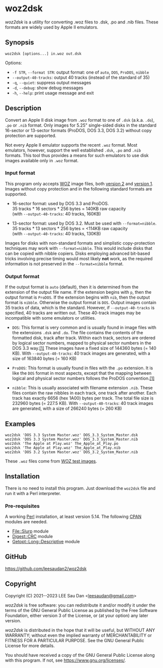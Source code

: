 # woz2dsk #

*woz2dsk* is a utility for converting .woz files to .dsk, .po and .nib
files.  These formats are widely used by Apple II emulators.


## Synopsis ##

    woz2dsk [options...] in.woz out.dsk

Options:

* `-f STR`, `--format STR`:
  output format: one of `auto`, `DOS`, `ProDOS`, `nibble`
* `--output-40-tracks`:
  output 40 tracks (instead of the standard of 35)
* `-q`, `--quiet`:
  suppress output messages
* `-d`, `--debug`:
  show debug messages
* `-h`, `--help`:
  print usage message and exit


## Description ##

Convert an Apple II disk image from `.woz` format
to one of `.dsk` (a.k.a. `.do`), `.po` or `.nib` format.
Only images for 5.25" single-sided disks
in the standard 16-sector or 13-sector formats
(ProDOS, DOS 3.3, DOS 3.2)
without copy protection
are supported.

Not every Apple II emulator supports the recent `.woz` format.
Most emulators, however, support the well established
`.dsk`, `.po` and `.nib` formats.
This tool thus provides a means for such emulators to
use disk images available only in `.woz` format.


### Input format ###

This program only accepts
[WOZ](https://applesaucefdc.com/woz/) image files,
both [version 2](https://applesaucefdc.com/woz/reference2/)
and [version 1](https://applesaucefdc.com/woz/reference1/).
Images without copy protection and in the following standard formats
are supported.

* 16-sector format: used by DOS 3.3 and ProDOS.  
  35 tracks * 16 sectors * 256 bytes = 140KB raw capacity  
  (with `--output-40-tracks`: 40 tracks, 160KB)

* 13-sector format: used by DOS 3.2.  Must be used with `--format=nibble`.  
  35 tracks * 13 sectors * 256 bytes = <114KB raw capacity  
  (with `--output-40-tracks`: 40 tracks, 130KB)

Images for disks with non-standard formats and simplistic copy-protection
techniques may work with `--format=nibble`.
This would include disks that can be copied with nibble copiers.
Disks employing advanced bit-based tricks involving precise timing
would most likely **not** work, as the required information is not preserved
in the `--format=nibble` format.

### Output format ###
If the output format is `auto` (default), then it is determined from
the extension of the output file name.
If the extension begins with `p`, then the output format is `ProDOS`.
If the extension begins with `nib`, then the output format is `nibble`.
Otherwise the output format is `DOS`.
Output images contain 35 tracks of data, which is the standard.
However, if `--output-40-tracks` is specified, 40 tracks are written out.
These 40-track images may be incompatible with some emulators or utilities.

* `DOS`: This format is very common and is usually found in image files
  with the extensions `.dsk` and `.do`.
  The file contains the contents of the formatted disk,
  track after track.
  Within each track, sectors are ordered by logical sector numbers,
  mapped to physical sector numbers in the DOS 3.3 way.[[1]][r1]
  These images have a fixed size of 144360 bytes (= 140 KB).
  With `--output-40-tracks`: 40 track images are generated,
  with a size of 163840 bytes (= 160 KB)

* `ProDOS`: This format is usually found in files with the `.po` extension.
  It is like the `DOS` format in most aspects, except that the
  mapping between logical and physical sector numbers follows
  the ProDOS convention.[[1]][r1]
  
* `nibble`: This is usually associated with filename extension `.nib`.
  These files contain the raw nibbles in each track, one track after another.
  Each track has exactly 6656 (hex 1A00) bytes per track.
  The total file size is 232960 bytes (= 227.5 KB).
  With `--output-40-tracks`: 40 track images are generated,
  with a size of 266240 bytes (= 260 KB)

[r1]: http://www.applelogic.org/TheAppleIIEGettingStarted.html


## Examples ##

    woz2dsk 'DOS 3.3 System Master.woz' DOS_3.3_System_Master.dsk
    woz2dsk 'DOS 3.3 System Master.woz' DOS_3.3_System_Master.nib
    woz2dsk 'The Apple at Play.woz' The_Apple_at_Play.po
    woz2dsk 'The Apple at Play.woz' The_Apple_at_Play.nib
    woz2dsk 'DOS 3.2 System Master.woz' DOS_3.2_System_Master.nib

These `.woz` files come from
[WOZ test images](http://evolutioninteractive.com/applesauce/woz_images.zip).


## Installation ##

There is no need to install this program.
Just download the `woz2dsk` file and run it with a
Perl interpreter.

### Pre-requisites ###

A working [Perl](https://www.perl.org/) installation, at least version 5.14.
The following [CPAN](https://www.cpan.org/) modules are needed.

* [File::Slurp](https://metacpan.org/pod/File::Slurp) module
* [Digest::CRC](https://metacpan.org/pod/Digest::CRC) module
* [Getopt::Long::Descriptive](https://metacpan.org/pod/Getopt::Long::Descriptive) module


## GitHub ##

<https://github.com/leesaudan2/woz2dsk>


## Copyright ##

Copyright (C) 2021--2023 LEE Sau Dan <<leesaudan@gmail.com>>


*woz2dsk* is free software: you can redistribute it and/or modify
it under the terms of the GNU General Public License as published by
the Free Software Foundation, either version 3 of the License, or
(at your option) any later version.

*woz2dsk* is distributed in the hope that it will be useful,
but WITHOUT ANY WARRANTY; without even the implied warranty of
MERCHANTABILITY or FITNESS FOR A PARTICULAR PURPOSE.  See the
GNU General Public License for more details.

You should have received a copy of the GNU General Public License
along with this program.  If not, see <https://www.gnu.org/licenses/>.


